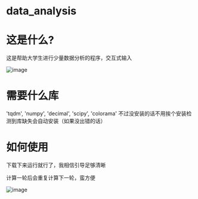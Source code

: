 # data_analysis
# 这是什么?
这是帮助大学生进行少量数据分析的程序，交互式输入

![image](https://github.com/100210110/data_analysis/assets/104227884/28808726-c512-42d3-bc15-105f7b5189c4)

# 需要什么库
'tqdm', 'numpy', 'decimal', 'scipy', 'colorama'
不过没安装的话不用挨个安装检测到库缺失会自动安装（如果没出错的话）

# 如何使用
下载下来运行就行了，我相信引导足够清晰

计算一轮后会重复计算下一轮，蛮方便

![image](https://github.com/100210110/data_analysis/assets/104227884/6d63048d-41a9-4f22-b2ab-78d457680168)
